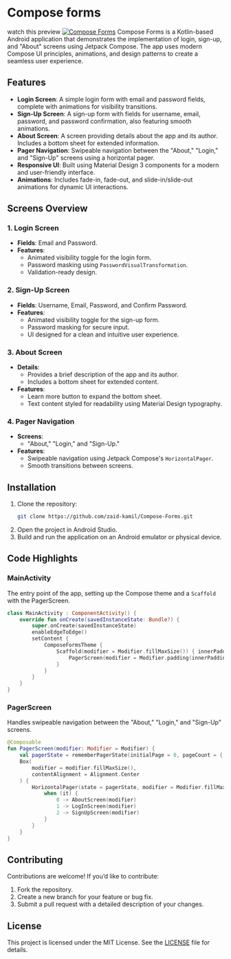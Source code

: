 # Compose forms
watch this preview
[![Compose Forms](https://img.youtube.com/vi/In7yu9AO8vg/1.jpg)](https://www.youtube.com/watch?v=In7yu9AO8vg)
Compose Forms is a Kotlin-based Android application that demonstrates the implementation of login, sign-up, and "About" screens using Jetpack Compose. The app uses modern Compose UI principles, animations, and design patterns to create a seamless user experience.

## Features

- **Login Screen**: A simple login form with email and password fields, complete with animations for visibility transitions.
- **Sign-Up Screen**: A sign-up form with fields for username, email, password, and password confirmation, also featuring smooth animations.
- **About Screen**: A screen providing details about the app and its author. Includes a bottom sheet for extended information.
- **Pager Navigation**: Swipeable navigation between the "About," "Login," and "Sign-Up" screens using a horizontal pager.
- **Responsive UI**: Built using Material Design 3 components for a modern and user-friendly interface.
- **Animations**: Includes fade-in, fade-out, and slide-in/slide-out animations for dynamic UI interactions.

## Screens Overview

### 1. Login Screen
- **Fields**: Email and Password.
- **Features**:
  - Animated visibility toggle for the login form.
  - Password masking using `PasswordVisualTransformation`.
  - Validation-ready design.

### 2. Sign-Up Screen
- **Fields**: Username, Email, Password, and Confirm Password.
- **Features**:
  - Animated visibility toggle for the sign-up form.
  - Password masking for secure input.
  - UI designed for a clean and intuitive user experience.

### 3. About Screen
- **Details**:
  - Provides a brief description of the app and its author.
  - Includes a bottom sheet for extended content.
- **Features**:
  - Learn more button to expand the bottom sheet.
  - Text content styled for readability using Material Design typography.

### 4. Pager Navigation
- **Screens**:
  - "About," "Login," and "Sign-Up."
- **Features**:
  - Swipeable navigation using Jetpack Compose's `HorizontalPager`.
  - Smooth transitions between screens.

## Installation

1. Clone the repository:
   ```bash
   git clone https://github.com/zaid-kamil/Compose-Forms.git
   ```
2. Open the project in Android Studio.
3. Build and run the application on an Android emulator or physical device.

## Code Highlights

### MainActivity
The entry point of the app, setting up the Compose theme and a `Scaffold` with the PagerScreen.

```kotlin
class MainActivity : ComponentActivity() {
    override fun onCreate(savedInstanceState: Bundle?) {
        super.onCreate(savedInstanceState)
        enableEdgeToEdge()
        setContent {
            ComposeFormsTheme {
                Scaffold(modifier = Modifier.fillMaxSize()) { innerPadding ->
                    PagerScreen(modifier = Modifier.padding(innerPadding))
                }
            }
        }
    }
}
```

### PagerScreen
Handles swipeable navigation between the "About," "Login," and "Sign-Up" screens.

```kotlin
@Composable
fun PagerScreen(modifier: Modifier = Modifier) {
    val pagerState = rememberPagerState(initialPage = 0, pageCount = { 3 })
    Box(
        modifier = modifier.fillMaxSize(),
        contentAlignment = Alignment.Center
    ) {
        HorizontalPager(state = pagerState, modifier = Modifier.fillMaxSize()) {
            when (it) {
                0 -> AboutScreen(modifier)
                1 -> LogInScreen(modifier)
                2 -> SignUpScreen(modifier)
            }
        }
    }
}
```

## Contributing

Contributions are welcome! If you’d like to contribute:
1. Fork the repository.
2. Create a new branch for your feature or bug fix.
3. Submit a pull request with a detailed description of your changes.

## License

This project is licensed under the MIT License. See the [LICENSE](LICENSE) file for details.
